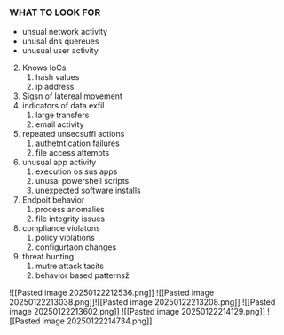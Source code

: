 ### WHAT TO LOOK FOR

- unsual network activity
- unusal dns quereues
- unusual user activity

2. Knows IoCs
	1. hash values
	2. ip address
3. Sigsn of latereal movement
4. indicators of  data exfil
	1. large transfers
	2. email activity
5. repeated unsecsuffl actions
	1. authetntication failures
	2. file access attempts
6. unusual app activity
	1. execution os sus apps
	2. unusal powershell scripts
	3. unexpected software installs
7. Endpoit behavior
	1. process anomalies
	2. file integrity issues
8. compliance violatons
	1. policy violations
	2. configurtaon changes
9. threat hunting
	1. mutre attack tacits
	2. behavior based patternsž

![[Pasted image 20250122212536.png]]
![[Pasted image 20250122213038.png]]![[Pasted image 20250122213208.png]]
![[Pasted image 20250122213602.png]]
![[Pasted image 20250122214129.png]]
![[Pasted image 20250122214734.png]]